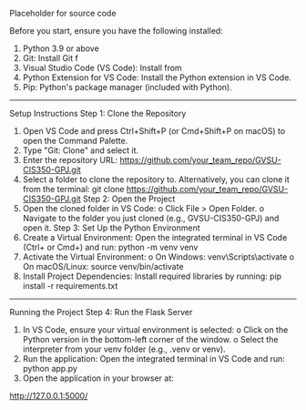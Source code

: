 Placeholder for source code

Before you start, ensure you have the following installed:
1.	Python 3.9 or above
2.	Git: Install Git f
3.	Visual Studio Code (VS Code): Install from 
4.	Python Extension for VS Code: Install the Python extension in VS Code.
5.	Pip: Python's package manager (included with Python).
________________________________________
Setup Instructions
Step 1: Clone the Repository
1.	Open VS Code and press Ctrl+Shift+P (or Cmd+Shift+P on macOS) to open the Command Palette.
2.	Type "Git: Clone" and select it.
3.	Enter the repository URL:
https://github.com/your_team_repo/GVSU-CIS350-GPJ.git
4.	Select a folder to clone the repository to.
Alternatively, you can clone it from the terminal:
git clone https://github.com/your_team_repo/GVSU-CIS350-GPJ.git
Step 2: Open the Project
1.	Open the cloned folder in VS Code:
o	Click File > Open Folder.
o	Navigate to the folder you just cloned (e.g., GVSU-CIS350-GPJ) and open it.
Step 3: Set Up the Python Environment
1.	Create a Virtual Environment: Open the integrated terminal in VS Code (Ctrl+ or Cmd+) and run:
python -m venv venv
2.	Activate the Virtual Environment:
o	On Windows:
venv\Scripts\activate
o	On macOS/Linux:
source venv/bin/activate
3.	Install Project Dependencies: Install required libraries by running:
pip install -r requirements.txt
________________________________________
Running the Project
Step 4: Run the Flask Server
1.	In VS Code, ensure your virtual environment is selected:
o	Click on the Python version in the bottom-left corner of the window.
o	Select the interpreter from your venv folder (e.g., .venv or venv).
2.	Run the application: Open the integrated terminal in VS Code and run:
python app.py
3.	Open the application in your browser at:

http://127.0.0.1:5000/

